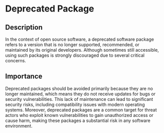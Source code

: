 # Deprecated Package

## Description

In the context of open source software, a deprecated software package refers to a version that is no longer supported, recommended, or maintained by its original developers. Although sometimes still accessible, using such packages is strongly discouraged due to several critical concerns.

## Importance

Deprecated packages should be avoided primarily because they are no longer maintained, which means they do not receive updates for bugs or security vulnerabilities. This lack of maintenance can lead to significant security risks, including compatibility issues with modern operating systems. Moreover, deprecated packages are a common target for threat actors who exploit known vulnerabilities to gain unauthorized access or cause harm, making these packages a substantial risk in any software environment.
